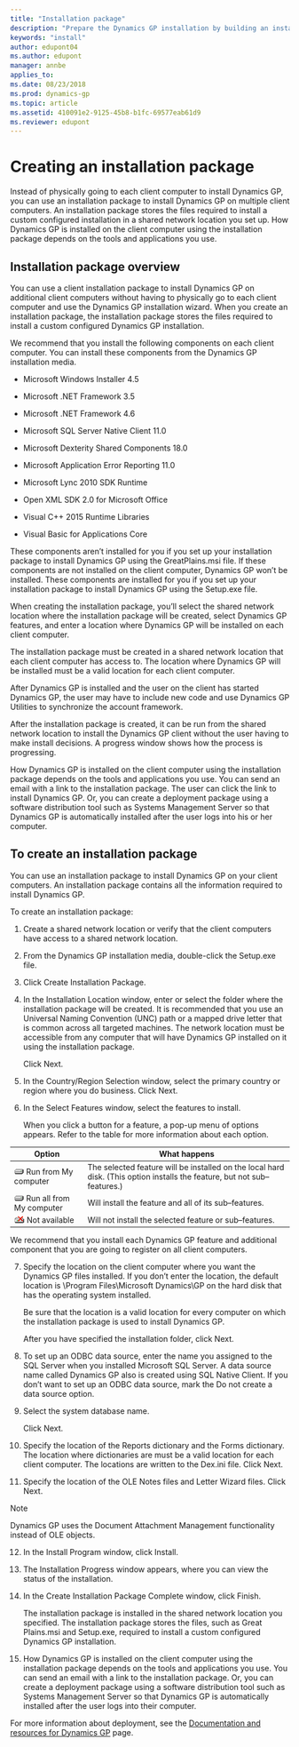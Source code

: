 ```yaml
---
title: "Installation package"
description: "Prepare the Dynamics GP installation by building an installation package."
keywords: "install"
author: edupont04
ms.author: edupont
manager: annbe
applies_to: 
ms.date: 08/23/2018
ms.prod: dynamics-gp
ms.topic: article
ms.assetid: 410091e2-9125-45b8-b1fc-69577eab61d9
ms.reviewer: edupont
---
```


# Creating an installation package

Instead of physically going to each client computer to install Dynamics GP, you can use an installation package to install Dynamics GP on multiple client computers. An installation package stores the files required to install a custom configured installation in a shared network location you set up. How Dynamics GP is installed on the client computer using the installation package depends on the tools and applications you use.

## Installation package overview

You can use a client installation package to install Dynamics GP on additional client computers without having to physically go to each client computer and use the Dynamics GP installation wizard. When you create an installation package, the installation package stores the files required to install a custom configured Dynamics GP installation.

We recommend that you install the following components on each client computer. You can install these components from the Dynamics GP installation media.

- Microsoft Windows Installer 4.5

- Microsoft .NET Framework 3.5

- Microsoft .NET Framework 4.6

- Microsoft SQL Server Native Client 11.0

- Microsoft Dexterity Shared Components 18.0

- Microsoft Application Error Reporting 11.0

- Microsoft Lync 2010 SDK Runtime

- Open XML SDK 2.0 for Microsoft Office

- Visual C++ 2015 Runtime Libraries

- Visual Basic for Applications Core

These components aren’t installed for you if you set up your installation package to install Dynamics GP using the GreatPlains.msi file. If these components are not installed on the client computer, Dynamics GP won’t be installed. These components are installed for you if you set up your installation package to install Dynamics GP using the Setup.exe file.

When creating the installation package, you’ll select the shared network location where the installation package will be created, select Dynamics GP features, and enter a location where Dynamics GP will be installed on each client computer.

The installation package must be created in a shared network location that each client computer has access to. The location where Dynamics GP will be installed must be a valid location for each client computer.

After Dynamics GP is installed and the user on the client has started Dynamics GP, the user may have to include new code and use Dynamics GP Utilities to synchronize the account framework.

After the installation package is created, it can be run from the shared network location to install the Dynamics GP client without the user having to make install decisions. A progress window shows how the process is progressing.

How Dynamics GP is installed on the client computer using the installation package depends on the tools and applications you use. You can send an email with a link to the installation package. The user can click the link to install Dynamics GP. Or, you can create a deployment package using a software distribution tool such as Systems Management Server so that Dynamics GP is automatically installed after the user logs into his or her computer.

## To create an installation package

You can use an installation package to install Dynamics GP on your client computers. An installation package contains all the information required to install Dynamics GP.

To create an installation package:

1. Create a shared network location or verify that the client computers have access to a shared network location.

2. From the Dynamics GP installation media, double-click the Setup.exe file.

3. Click Create Installation Package.

4. In the Installation Location window, enter or select the folder where the installation package will be created. It is recommended that you use an Universal Naming Convention (UNC) path or a mapped drive letter that is common across all targeted machines. The network location must be accessible from any computer that will have Dynamics GP installed on it using the installation package.

    Click Next.

5. In the Country/Region Selection window, select the primary country or region where you do business. Click Next.

6. In the Select Features window, select the features to install.

    When you click a button for a feature, a pop-up menu of options appears. Refer to the table for more information about each option.

| Option  | What happens    |
|---------|------|
| ![Run icon.](media/installed-component.png "Component icon") Run from My computer     | The selected feature will be installed on the local hard disk. (This option installs the feature, but not sub–features.) |  
| ![Run all icon.](media/installed-component.png "Component icon") Run all from My computer | Will install the feature and all of its sub–features.  |  
| ![Not available icon.](media/not-installed-component.png "Component icon") Not available | Will not install the selected feature or sub–features. |  

We recommend that you install each Dynamics GP feature and additional component that you are going to register on all client computers.

7. Specify the location on the client computer where you want the Dynamics GP files installed. If you don’t enter the location, the default location is \\Program Files\\Microsoft Dynamics\\GP on the hard disk that has the operating system installed.

    Be sure that the location is a valid location for every computer on which the installation package is used to install Dynamics GP.

    After you have specified the installation folder, click Next.

8. To set up an ODBC data source, enter the name you assigned to the SQL Server when you installed Microsoft SQL Server. A data source name called Dynamics GP also is created using SQL Native Client. If you don’t want to set up an ODBC data source, mark the Do not create a data source option.

9. Select the system database name.

    Click Next.

10. Specify the location of the Reports dictionary and the Forms dictionary. The location where dictionaries are must be a valid location for each client computer. The locations are written to the Dex.ini file. Click Next.

11. Specify the location of the OLE Notes files and Letter Wizard files. Click Next.

> [!NOTE]
> Dynamics GP uses the Document Attachment Management functionality instead of OLE objects.  

12. In the Install Program window, click Install.

13. The Installation Progress window appears, where you can view the status of the installation.

14. In the Create Installation Package Complete window, click Finish.

    The installation package is installed in the shared network location you specified. The installation package stores the files, such as Great Plains.msi and Setup.exe, required to install a custom configured Dynamics GP installation.

15. How Dynamics GP is installed on the client computer using the installation package depends on the tools and applications you use. You can send an email with a link to the installation package. Or, you can create a deployment package using a software distribution tool such as Systems Management Server so that Dynamics GP is automatically installed after the user logs into their computer.

For more information about deployment, see the [Documentation and resources for Dynamics GP](https://go.microsoft.com/fwlink/?LinkId=249465) page.
